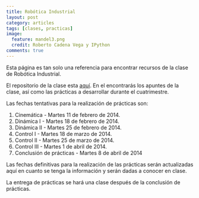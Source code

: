```yaml
---
title: Robótica Industrial
layout: post
category: articles
tags: [clases, practicas]
image:
  feature: mandel3.png
  credit: Roberto Cadena Vega y IPython
comments: true
---
```


Esta página es tan solo una referencia para encontrar recursos de la clase de Robótica Industrial.

El repositorio de la clase esta [aquí](https://github.com/robblack007/clase-robotica-industrial). En el encontrarás los apuntes de la clase, así como las prácticas a desarrollar durante el cuatrimestre.

Las fechas tentativas para la realización de prácticas son:

1. Cinemática - Martes 11 de febrero de 2014.
2. Dinámica I - Martes 18 de febrero de 2014.
3. Dinámica II - Martes 25 de febrero de 2014.
4. Control I - Martes 18 de marzo de 2014.
5. Control II - Martes 25 de marzo de 2014.
6. Control III - Martes 1 de abril de 2014.
7. Conclusión de prácticas - Martes 8 de abril de 2014

Las fechas definitivas para la realización de las prácticas serán actualizadas aquí en cuanto se tenga la información y serán dadas a conocer en clase.

La entrega de prácticas se hará una clase después de la conclusión de prácticas.